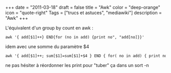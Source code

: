 +++
date = "2011-03-18"
draft = false
title = "Awk"
color = "deep-orange"
icon = "quote-right"
Tags = ["trucs et astuces", "mediawiki"]
description = "Awk"
+++

L'équivalent d'un group by count en awk :

    awk '{ add[$1]++} END{for (no in add) {print no", "add[no]}}'

idem avec une somme du paramètre \$4

    awk '{ add[$1]++; sum[$1]=sum[$1]+$4 } END { for( no in add) { print no"\t"sum[no]"\t"add[no] }}'

ne pas hésiter à réordonner les print pour "tuber" ça dans un sort -n
